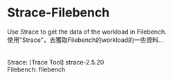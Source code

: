 # Strace-Filebench<br /> 
Use Strace to get the data of the workload in Filebench.<br /> 
使用"Strace"，去獲取Filebench的workload的一些資料...<br /> 
<br />  
Strace: [Trace Tool] strace-2.5.20<br /> 
Filebench: filebench<br /> 
<br /> 
<br /> 
